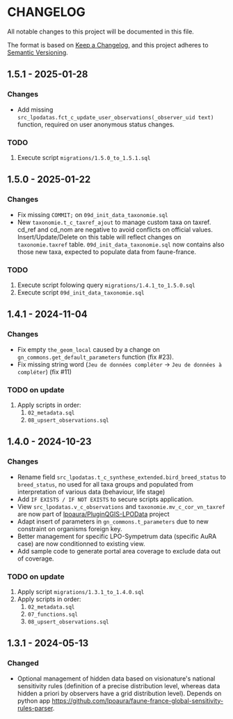 # CHANGELOG

All notable changes to this project will be documented in this file.

The format is based on [Keep a Changelog](https://keepachangelog.com/), and this project adheres to [Semantic Versioning](https://semver.org/).

<!-- ## Unreleased [{version_tag}](https://github.com/opengisch/qgis-plugin-ci/releases/tag/{version_tag}) - YYYY-MM-DD -->

## 1.5.1 - 2025-01-28

### Changes

- Add missing `src_lpodatas.fct_c_update_user_observations(_observer_uid text)` function, required on user anonymous status changes.

### TODO

1. Execute script `migrations/1.5.0_to_1.5.1.sql`

## 1.5.0 - 2025-01-22

### Changes

- Fix missing `COMMIT;` on `09d_init_data_taxonomie.sql`
- New `taxonomie.t_c_taxref_ajout` to manage custom taxa on taxref. cd_ref and cd_nom are negative to avoid conflicts on official values. Insert/Update/Delete on this table will reflect changes on `taxonomie.taxref` table. `09d_init_data_taxonomie.sql` now contains also those new taxa, expected to populate data from faune-france.

### TODO

1. Execute script folowing query `migrations/1.4.1_to_1.5.0.sql`
2. Execute script `09d_init_data_taxonomie.sql`

## 1.4.1 - 2024-11-04

### Changes

- Fix empty `the_geom_local` caused by a change on `gn_commons.get_default_parameters` function (fix #23).
- Fix missing string word (`Jeu de données compléter` -> `Jeu de données à compléter`) (fix #11)

### TODO on update

1. Apply scripts in order:
    1. `02_metadata.sql`
    2. `08_upsert_observations.sql`
    

## 1.4.0 - 2024-10-23

### Changes

- Rename field `src_lpodatas.t_c_synthese_extended.bird_breed_status` to `breed_status`, no used for all taxa groups and populated from interpretation of various data (behaviour, life stage)
- Add `IF EXISTS / IF NOT EXISTS` to secure scripts application.
- View `src_lpodatas.v_c_observations` and `taxonomie.mv_c_cor_vn_taxref` are now part of [lpoaura/PluginQGIS-LPOData](https://github.com/lpoaura/PluginQGis-LPOData/tree/master/config) project
- Adapt insert of parameters in `gn_commons.t_parameters` due to new constraint on organisms foreign key.
- Better management for specific LPO-Sympetrum data (specific AuRA case) are now conditionned to existing view.
- Add sample code to generate portal area coverage to exclude data out of coverage.

### TODO on update

1. Apply script `migrations/1.3.1_to_1.4.0.sql`
2. Apply scripts in order:
    1. `02_metadata.sql`
    2. `07_functions.sql`
    3. `08_upsert_observations.sql`
    



## 1.3.1 - 2024-05-13

### Changed

* Optional management of hidden data based on visionature's national sensitivity rules (definition of a precise distribution level, whereas data hidden a priori by observers have a grid distribution level).
Depends on python app https://github.com/lpoaura/faune-france-global-sensitivity-rules-parser.
